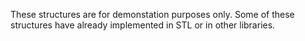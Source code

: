 These structures are for demonstation purposes only. Some of these structures have already implemented in STL or in other libraries.  
